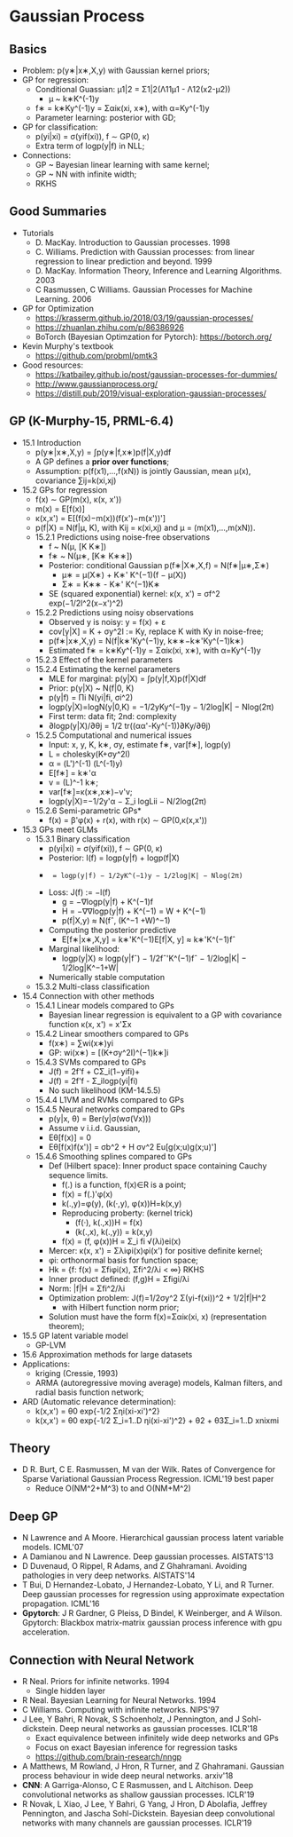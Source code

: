 # Gaussian Process

## Basics
- Problem: p(y∗|x∗,X,y) with Gaussian kernel priors;
- GP for regression:
	- Conditional Guassian: μ1|2 = Σ1|2(Λ11μ1 - Λ12(x2-μ2))
		- μ ~ k∗K^(-1)y
	- f∗ = k∗Ky^(-1)y = Σαiκ(xi, x∗), with α=Ky^(-1)y
	- Parameter learning: posterior with GD;
- GP for classification:
	- p(yi|xi) = σ(yif(xi)), f ∼ GP(0, κ)
	- Extra term of logp(y|f) in NLL;
- Connections:
	- GP ~ Bayesian linear learning with same kernel;
	- GP ~ NN with infinite width;
	- RKHS

## Good Summaries
- Tutorials
	- D. MacKay. Introduction to Gaussian processes. 1998
	- C. Williams. Prediction with Gaussian processes: from linear regression to linear prediction and beyond. 1999
	- D. MacKay. Information Theory, Inference and Learning Algorithms. 2003
	- C Rasmussen, C Williams. Gaussian Processes for Machine Learning. 2006
- GP for Optimization
	- https://krasserm.github.io/2018/03/19/gaussian-processes/
	- https://zhuanlan.zhihu.com/p/86386926
	- BoTorch (Bayesian Optimzation for Pytorch): https://botorch.org/
- Kevin Murphy's textbook
	- https://github.com/probml/pmtk3
- Good resources:
	- https://katbailey.github.io/post/gaussian-processes-for-dummies/
	- http://www.gaussianprocess.org/
	- https://distill.pub/2019/visual-exploration-gaussian-processes/

## GP (K-Murphy-15, PRML-6.4)
- 15.1 Introduction
	- p(y∗|x∗,X,y) = ∫p(y∗|f,x∗)p(f|X,y)df
	- A GP defines a **prior over functions**;
	- Assumption: p(f(x1),...,f(xN)) is jointly Gaussian, mean μ(x), covariance ∑ij=k(xi,xj)
- 15.2 GPs for regression
	- f(x) ∼ GP(m(x), κ(x, x'))
	- m(x) = E[f(x)]
	- κ(x,x') = E[(f(x)−m(x))(f(x')−m(x'))']
	- p(f|X) = N(f|μ, K), with Kij = κ(xi,xj) and μ = (m(x1),...,m(xN)).
	- 15.2.1 Predictions using noise-free observations
		- f ~ N(μ, [K K∗])
		- f∗ ~ N(μ∗, [K∗ K∗∗])
		- Posterior: conditional Gaussian p(f∗|X∗,X,f) = N(f∗|μ∗,Σ∗)
			- μ∗ = μ(X∗) + K∗' K^(−1)(f − μ(X))
			- Σ∗ = K∗∗ - K∗' K^(−1)K∗
		- SE (squared exponential) kernel: κ(x, x') = σf^2 exp(−1/2l^2(x−x')^2)
	- 15.2.2 Predictions using noisy observations
		- Observed y is noisy: y = f(x) + ε
		- cov[y|X] = K + σy^2I := Ky, replace K with Ky in noise-free;
		- p(f∗|x∗,X,y) = N(f|k∗'Ky^(−1)y, k∗∗−k∗'Ky^(−1)k∗)
		- Estimated f∗ = k∗Ky^(-1)y = Σαiκ(xi, x∗), with α=Ky^(-1)y
	- 15.2.3 Effect of the kernel parameters
	- 15.2.4 Estimating the kernel parameters
		- MLE for marginal: p(y|X) = ∫p(y|f,X)p(f|X)df
		- Prior: p(y|X) ~ N(f|0, K)
		- p(y|f) = Πi N(yi|fi, σi^2)
		- logp(y|X)=logN(y|0,K) = −1/2yKy^(−1)y − 1/2log|K| − Nlog(2π)
		- First term: data fit; 2nd: complexity
		- ∂logp(y|X)/∂θj = 1/2 tr((αα'-Ky^(-1))∂Ky/∂θj)
	- 15.2.5 Computational and numerical issues
		- Input: x, y, K, k∗, σy, estimate f∗, var[f∗], logp(y)
		- L = cholesky(K+σy^2I)
		- α = (L')^(-1) (L^(-1)y)
		- E[f∗] = k∗'α
		- v = (L)^-1 k∗;
		- var[f∗]=κ(x∗,x∗)−v'v;
		- logp(y|X)=−1/2y'α − Σ_i logLii − N/2log(2π)
	- 15.2.6 Semi-parametric GPs*
		- f(x) = β'φ(x) + r(x), with r(x) ∼ GP(0,κ(x,x'))
- 15.3 GPs meet GLMs
	- 15.3.1 Binary classification
		- p(yi|xi) = σ(yif(xi)), f ∼ GP(0, κ)
		- Posterior: l(f) = logp(y|f) + logp(f|X) 
		-      = logp(y|f) − 1/2yK^(−1)y − 1/2log|K| − Nlog(2π)
		- Loss: J(f) := −l(f)
			- g = −∇logp(y|f) + K^(−1)f
			- H = −∇∇logp(y|f) + K^(−1) = W + K^(−1)
			- p(f|X,y) ≈ N(fˆ, (K^−1 +W)^−1)
		- Computing the posterior predictive
			- E[f∗|x∗,X,y] = k∗'K^(−1)E[f|X, y] ≈ k∗'K^(−1)fˆ
		- Marginal likelihood:
			- logp(y|X) ≈ logp(y|fˆ) − 1/2fˆ'K^(−1)fˆ − 1/2log|K| − 1/2log|K^−1+W|
		- Numerically stable computation
	- 15.3.2 Multi-class classification
- 15.4 Connection with other methods
	- 15.4.1 Linear models compared to GPs
		- Bayesian linear regression is equivalent to a GP with covariance function κ(x, x') = x'Σx
	- 15.4.2 Linear smoothers compared to GPs
		- f(x∗) = ∑wi(x∗)yi
		- GP: wi(x∗) = [(K+σy^2I)^(−1)k∗]i
	- 15.4.3 SVMs compared to GPs
		- J(f) = 2f'f + CΣ_i(1−yifi)+
		- J(f) = 2f'f - Σ_ilogp(yi|fi)
		- No such likelihood (KM-14.5.5)
	- 15.4.4 L1VM and RVMs compared to GPs
	- 15.4.5 Neural networks compared to GPs
		- p(y|x, θ) = Ber(y|σ(wσ(Vx)))
		- Assume v i.i.d. Gaussian,
		- Eθ[f(x)] = 0
		- Eθ[f(x)f(x')] = σb^2 + H σv^2 Eu[g(x;u)g(x;u)']
	- 15.4.6 Smoothing splines compared to GPs
		- Def (Hilbert space): Inner product space containing Cauchy sequence limits.
			- f(.) is a function, f(x)∈R is a point;
			- f(x) = f(.)'φ(x)
			- k(.,y)=φ(y), (k(·,y), φ(x))H=k(x,y)
			- Reproducing proberty: (kernel trick)
				- (f(·), k(.,x))H = f(x)
				- (k(.,x), k(.,y)) = k(x,y)
			- f(x) = (f, φ(x))H = Σ_i fi √(λi)ei(x)
		- Mercer: κ(x, x') = Σλiφi(x)φi(x') for positive definite kernel;
		- φi: orthonormal basis for function space;
		- Hk = {f: f(x) = Σfiφi(x), Σfi^2/λi < ∞} RKHS
		- Inner product defined: (f,g)H = Σfigi/λi
		- Norm: |f|H = Σfi^2/λi
		- Optimization problem: J(f)=1/2σy^2 Σ(yi-f(xi))^2 + 1/2|f|H^2
			- with Hilbert function norm prior;
		- Solution must have the form f(x)=Σαiκ(xi, x) (representation theorem);
- 15.5 GP latent variable model
	- GP-LVM
- 15.6 Approximation methods for large datasets
- Applications:
	- kriging (Cressie, 1993)
	- ARMA (autoregressive moving average) models, Kalman filters, and radial basis function network;
- ARD (Automatic relevance determination):
	- k(x,x') = θ0 exp{-1/2 Σηi(xi-xi')^2}
	- k(x,x') = θ0 exp{-1/2 Σ_i=1..D ηi(xi-xi')^2} + θ2 + θ3Σ_i=1..D xnixmi

## Theory
- D R. Burt, C E. Rasmussen, M van der Wilk. Rates of Convergence for Sparse Variational Gaussian Process Regression. ICML'19 best paper
	- Reduce O(NM^2+M^3) to  and O(NM+M^2)

## Deep GP
- N Lawrence and A Moore. Hierarchical gaussian process latent variable models. ICML'07
- A Damianou and N Lawrence. Deep gaussian processes. AISTATS'13
- D Duvenaud, O Rippel, R Adams, and Z Ghahramani. Avoiding pathologies in very deep networks. AISTATS'14
- T Bui, D Hernandez-Lobato, J Hernandez-Lobato, Y Li, and R Turner. Deep gaussian processes for regression using approximate expectation propagation. ICML'16
- **Gpytorch**: J R Gardner, G Pleiss, D Bindel, K Weinberger, and A Wilson. Gpytorch: Blackbox matrix-matrix gaussian process inference with gpu acceleration.

## Connection with Neural Network
- R Neal. Priors for infinite networks. 1994
	- Single hidden layer
- R Neal. Bayesian Learning for Neural Networks. 1994
- C Williams. Computing with infinite networks. NIPS'97
- J Lee, Y Bahri, R Novak, S Schoenholz, J Pennington, and J Sohl-dickstein. Deep neural networks as gaussian processes. ICLR'18
	- Exact equivalence between infinitely wide deep networks and GPs
	- Focus on exact Bayesian inference for regression tasks
	- https://github.com/brain-research/nngp
- A Matthews, M Rowland, J Hron, R Turner, and Z Ghahramani. Gaussian process behaviour in wide deep neural networks. arxiv'18
- **CNN**: A Garriga-Alonso, C E Rasmussen, and L Aitchison. Deep convolutional networks as shallow gaussian processes. ICLR'19
- R Novak, L Xiao, J Lee, Y Bahri, G Yang, J Hron, D Abolafia, Jeffrey Pennington, and Jascha Sohl-Dickstein. Bayesian deep convolutional networks with many channels are gaussian processes. ICLR'19
